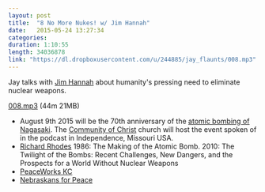 ```yaml
---
layout: post
title:  "8 No More Nukes! w/ Jim Hannah"
date:   2015-05-24 13:27:34
categories: 
duration: 1:10:55
length: 34036878
link: "https://dl.dropboxusercontent.com/u/244885/jay_flaunts/008.mp3"
---
```


Jay talks with [Jim Hannah](https://www.facebook.com/jim.hannah.988) about humanity's pressing need to eliminate nuclear weapons.

<a href="{{site.dropbox_url}}/008.mp3" target="_blank">008.mp3</a> (44m 21MB) 

* August 9th 2015 will be the 70th anniversary of the 
[atomic bombing of Nagasaki](http://en.wikipedia.org/wiki/Atomic_bombings_of_Hiroshima_and_Nagasaki). The [Community of Christ](http://cofchrist.org) church will host the event spoken of in the podcast
in Independence, Missouri USA.
* [Richard Rhodes](http://en.wikipedia.org/wiki/Richard_Rhodes)
1986: The Making of the Atomic Bomb. 
2010: The Twilight of the Bombs: Recent Challenges, New Dangers, and the Prospects for a World Without Nuclear Weapons
* [PeaceWorks KC](http://www.peaceworkskc.org)
* [Nebraskans for Peace](http://nebraskansforpeace.org/)

